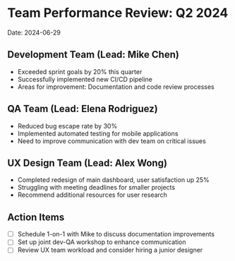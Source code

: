 # Team Performance Review: Q2 2024

Date: 2024-06-29

## Development Team (Lead: Mike Chen)
- Exceeded sprint goals by 20% this quarter
- Successfully implemented new CI/CD pipeline
- Areas for improvement: Documentation and code review processes

## QA Team (Lead: Elena Rodriguez)
- Reduced bug escape rate by 30%
- Implemented automated testing for mobile applications
- Need to improve communication with dev team on critical issues

## UX Design Team (Lead: Alex Wong)
- Completed redesign of main dashboard, user satisfaction up 25%
- Struggling with meeting deadlines for smaller projects
- Recommend additional resources for user research

## Action Items
- [ ] Schedule 1-on-1 with Mike to discuss documentation improvements
- [ ] Set up joint dev-QA workshop to enhance communication
- [ ] Review UX team workload and consider hiring a junior designer
